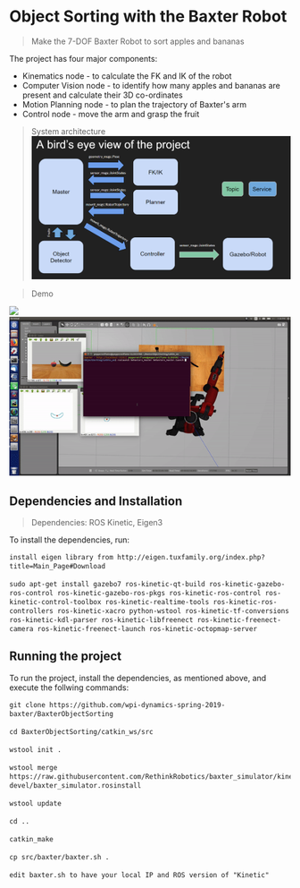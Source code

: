 # Object Sorting with the Baxter Robot
> Make the 7-DOF Baxter Robot to sort apples and bananas

The project has four major components:
- Kinematics node - to calculate the FK and IK of the robot
- Computer Vision node - to identify how many apples and bananas are present and calculate their 3D co-ordinates
- Motion Planning node - to plan the trajectory of Baxter's arm
- Control node - move the arm and grasp the fruit

> System architecture
![alt text](architecture.PNG)

> Demo

![](header.png)
![alt text](demo.gif)

## Dependencies and Installation
> Dependencies: ROS Kinetic, Eigen3

To install the dependencies, run:

```
install eigen library from http://eigen.tuxfamily.org/index.php?title=Main_Page#Download

sudo apt-get install gazebo7 ros-kinetic-qt-build ros-kinetic-gazebo-ros-control ros-kinetic-gazebo-ros-pkgs ros-kinetic-ros-control ros-kinetic-control-toolbox ros-kinetic-realtime-tools ros-kinetic-ros-controllers ros-kinetic-xacro python-wstool ros-kinetic-tf-conversions ros-kinetic-kdl-parser ros-kinetic-libfreenect ros-kinetic-freenect-camera ros-kinetic-freenect-launch ros-kinetic-octopmap-server
```

## Running the project

To run the project, install the dependencies, as mentioned above, and execute the follwing commands:

```
git clone https://github.com/wpi-dynamics-spring-2019-baxter/BaxterObjectSorting

cd BaxterObjectSorting/catkin_ws/src

wstool init .

wstool merge https://raw.githubusercontent.com/RethinkRobotics/baxter_simulator/kinetic-devel/baxter_simulator.rosinstall

wstool update

cd ..

catkin_make

cp src/baxter/baxter.sh .

edit baxter.sh to have your local IP and ROS version of "Kinetic"

```
